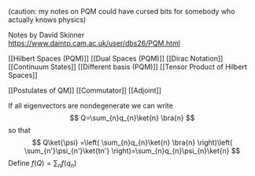 (caution: my notes on PQM could have cursed bits for somebody who actually knows physics)

Notes by David Skinner
https://www.damtp.cam.ac.uk/user/dbs26/PQM.html

[[Hilbert Spaces (PQM)]]
[[Dual Spaces (PQM)]]
[[Dirac Notation]]
[[Continuum States]]
[[Different basis (PQM)]]
[[Tensor Product of Hilbert Spaces]]

[[Postulates of QM]]
[[Commutator]]
[[Adjoint]]

If all eigenvectors are nondegenerate we can write
$$
Q=\sum_{n}q_{n}\ket{n} \bra{n}
$$
so that
$$
Q\ket{\psi} =\left( \sum_{n}q_{n}\ket{n} \bra{n}  \right)\left( \sum_{n'}\psi_{n'}\ket{tn'}  \right)=\sum_{n}q_{n}\psi_{n}\ket{n} 
$$
Define $f(Q)=\sum_{n}f(q_{n})$
